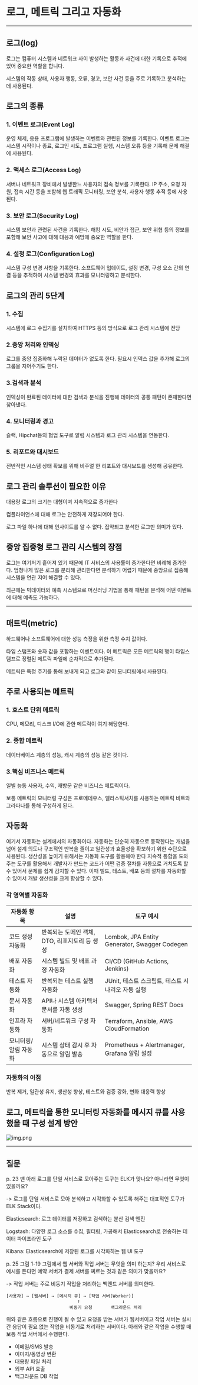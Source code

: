 # 로그, 메트릭 그리고 자동화

---

## 로그(log)

로그는 컴퓨터 시스템과 네트워크 사이 발생하는 활동과 사건에 대한 기록으로 추적에 있어 중요한 역할을 합니다.

시스템의 작동 상태, 사용자 행동, 오류, 경고, 보안 사건 등을 주로 기록하고 분석하는 데 사용된다.

## 로그의 종류



### 1. 이벤트 로그(Event Log)

운영 체제, 응용 프로그램에 발생하는 이벤트와 관련된 정보를 기록한다. 이벤트 로그는 시스템 시작이나 종료, 로그인 시도, 프로그램 실행, 시스템 오류 등을 기록해 문제 해결에 사용된다.



### 2. 액세스 로그(Access Log)

서버나 네트워크 장비에서 발생한느 사용자의 접속 정보를 기록한다. IP 주소, 요청 자원, 접속 시간 등을 포함해 웹 트래픽 모니터링, 보안 분석, 사용자 행동 추적 등에 사용된다.



### 3. 보안 로그(Security Log)

시스템 보안과 관련된 사건을 기록한다. 해킹 시도, 비안가 접근, 보안 위협 등의 정보를 포함해 보안 사고에 대해 대응과 예방에 중요한 역할을 한다.



### 4. 설정 로그(Configuration Log)

시스템 구성 변경 사항을 기록한다. 소프트웨어 업데이트, 설정 변경, 구성 요소 간의 연결 등을 추적하여 시스템 변경의 효과를 모니터링하고 분석한다.

## 로그의 관리 5단계

### 1. 수집

시스템에 로그 수집기를 설치하여 HTTPS 등의 방식으로 로그 관리 시스템에 전당



### 2.중앙 처리와 인덱싱

로그를 중앙 집중화해 누락된 데이터가 없도록 한다. 필요시 인덱스 값을 추가해 로그의 그룹을 지어주기도 한다.



### 3.검색과 분석

인덱싱이 완료된 데이터에 대한 검색과 분석을 진행해 데이터의 공통 패턴이 존재한다면 찾아낸다.



### 4. 모니터링과 경고

슬랙, Hipchat등의 협업 도구로 알림 시스템과 로그 관리 시스템을 연동한다.



### 5. 리포트와 대시보드

전반적인 시스템 상태 확보를 위해 비주얼 한 리포트와 대시보드를 생성해 공유한다.

## 로그 관리 솔루션이 필요한 이유

대용량 로그의 크기는 대형이며 지속적으로 증가한다

컴플라이언스에 대해 로그는 안전하게 저장되어야 한다.

로그 파일 하나에 대해 인사이트를 알 수 없다. 집약되고 분석한 로그만 의미가 있다.



## 중앙 집중형 로그 관리 시스템의 장점

로그는 여기저기 흩어져 있기 때문에 IT 서비스의 사용률이 증가한다면 비례해 증가한다. 엄청나게 많은 로그를 분리해 관리한다면 분석하기 어렵기 때문에 중앙으로 집중해 시스템을 연관 지어 해결할 수 있다.

최근에는 빅데이터와 예측 시스템으로 머신러닝 기법을 통해 패턴을 분석해 어떤 이벤트에 대해 예측도 가능하다.

---

## 매트릭(metric)

하드웨어나 소프트웨어에 대한 성능 측정을 위한 측정 수치 값이다.

타임 스탬프와 숫자 값을 포함하는 이벤트이다. 이 메트릭은 모든 메트릭의 행이 타임스탬프로 정렬된 메트릭 파일에 순차적으로 추가된다.

메트릭은 특정 주기를 통해 보내게 되고 로그와 같이 모니터링에서 사용된다.



## 주로 사용되는 메트릭

### 1. 호스트 단위 메트릭

CPU, 메모리, 디스크 I/O에 관한 메트릭이 여기 해당한다.



### 2. 종합 메트릭

데이터베이스 계층의 성능, 캐시 계층의 성능 같은 것이다.



### 3.핵심 비즈니스 메트릭

일별 능동 사용자, 수익, 재방문 같은 비즈니스 메트릭이다.

보통 메트릭의 모니터링 구성은 프로메테우스, 엘라스틱서치를 사용하는 메트릭 비트와 그라파나를 통해 구성하게 된다.


## 자동화

여기서 자동화는 설계에서의 자동화이다. 자동화는 단순히 자동으로 동작한다는 개념을 넘어 설계 의도나 구조적인 반복을 줄이고 일관성과 효율성을 확보하기 위한 수단으로 사용된다. 생산성을 높이기 위해서는 자동화 도구를 활용해야 한다 지속적 통합을 도와주는 도구를 활용해서 개발자가 만드는 코드가 어떤 검증 절차를 자동으로 거치도록 할 수 있어서 문제를 쉽게 감지할 수 있다. 이때 빌드, 테스트, 배포 등의 절차를 자동화할 수 있어서 개발 생산성을 크게 향상할 수 있다.

### 각 영역별 자동화 

| 자동화 항목             | 설명                                              | 도구 예시                                                |
|------------------------|---------------------------------------------------|-----------------------------------------------------------|
| 코드 생성 자동화        | 반복되는 도메인 객체, DTO, 리포지토리 등 생성     | Lombok, JPA Entity Generator, Swagger Codegen             |
| 배포 자동화            | 시스템 빌드 및 배포 과정 자동화                   | CI/CD (GitHub Actions, Jenkins)                           |
| 테스트 자동화          | 반복되는 테스트 실행 자동화                       | JUnit, 테스트 스크립트, 테스트 시나리오 자동 실행         |
| 문서 자동화            | API나 시스템 아키텍처 문서를 자동 생성            | Swagger, Spring REST Docs                                 |
| 인프라 자동화          | 서버/네트워크 구성 자동화                         | Terraform, Ansible, AWS CloudFormation                    |
| 모니터링/알림 자동화   | 시스템 상태 감시 후 자동으로 알림 발송            | Prometheus + Alertmanager, Grafana 알림 설정              |


### 자동화의 이점

반복 제거, 일관성 유지, 생산성 향상, 테스트와 검증 강화, 변화 대응력 향상



## 로그, 메트릭을 통한 모니터링 자동화를 메시지 큐를 사용 했을 때 구성 설계 방안
![img.png](images/025/p.25_image.png)

---
## 질문

p. 23 맨 아래
로그를 단일 서비스로 모아주는 도구는 ELK가 맞나요? 아니라면 무엇이 있을까요?

 ->  로그를 단일 서비스로 모아 분석하고 시각화할 수 있도록 해주는 대표적인 도구가 ELK Stack이다.

 Elasticsearch: 로그 데이터를 저장하고 검색하는 분산 검색 엔진

 Logstash: 다양한 로그 소스를 수집, 필터링, 가공해서 Elasticsearch로 전송하는 데이터 파이프라인 도구

 Kibana: Elasticsearch에 저장된 로그를 시각화하는 웹 UI 도구


p. 25 그림 1-19
그림에서 웹 서버와 작업 서버는 무엇을 의미 하는지? 우리 서비스로 예시를 든다면 예약 서버가 결제 서버를 찌르는 것과 같은 의미가 맞을까요?

 -> 작업 서버는 주로 비동기 작업을 처리하는 백엔드 서버를 의미한다.
 
````
[사용자] → [웹서버] → [메시지 큐] → [작업 서버(Worker)]
                           ↑                ↓
                        비동기 요청       백그라운드 처리
````

위와 같은 흐름으로 진행이 될 수 있고 요청을 받는 서버가 웹서버이고 작업 서버는 실시간 응답이 필요 없는 작업을 비동기로 처리하는 서버이다.
아래와 같은 작업을 수행할 때 보통 작업 서버에서 수행한다.
- 이메일/SMS 발송
- 이미지/동영상 변환
- 대용량 파일 처리
- 외부 API 호출
- 백그라운드 DB 작업